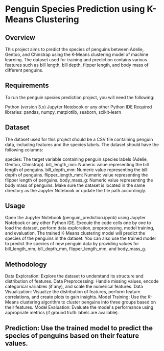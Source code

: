 # Penguin Species Prediction using K-Means Clustering

## Overview
This project aims to predict the species of penguins between Adelie, Gentoo, and Chinstrap using the K-Means clustering model of machine learning. The dataset used for training and prediction contains various features such as bill length, bill depth, flipper length, and body mass of different penguins.

## Requirements
To run the penguin species prediction project, you will need the following:

Python (version 3.x)
Jupyter Notebook or any other Python IDE
Required libraries: pandas, numpy, matplotlib, seaborn, scikit-learn

## Dataset
The dataset used for this project should be a CSV file containing penguin data, including features and the species labels. The dataset should have the following columns:

species: The target variable containing penguin species labels (Adelie, Gentoo, Chinstrap).
bill_length_mm: Numeric value representing the bill length of penguins.
bill_depth_mm: Numeric value representing the bill depth of penguins.
flipper_length_mm: Numeric value representing the flipper length of penguins.
body_mass_g: Numeric value representing the body mass of penguins.
Make sure the dataset is located in the same directory as the Jupyter Notebook or update the file path accordingly.

## Usage
Open the Jupyter Notebook (penguin_prediction.ipynb) using Jupyter Notebook or any other Python IDE.
Execute the code cells one by one to load the dataset, perform data exploration, preprocessing, model training, and evaluation.
The trained K-Means clustering model will predict the species of the penguins in the dataset.
You can also use the trained model to predict the species of new penguin data by providing values for bill_length_mm, bill_depth_mm, flipper_length_mm, and body_mass_g.

## Methodology
Data Exploration: Explore the dataset to understand its structure and distribution of features.
Data Preprocessing: Handle missing values, encode categorical variables (if any), and scale the numerical features.
Data Visualization: Visualize the distribution of features, perform feature correlations, and create plots to gain insights.
Model Training: Use the K-Means clustering algorithm to cluster penguins into three groups based on their features.
Model Evaluation: Evaluate the model's performance using appropriate metrics (if ground truth labels are available).

## Prediction: Use the trained model to predict the species of penguins based on their feature values.
